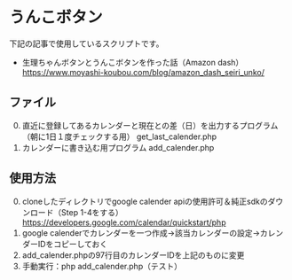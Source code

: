 # うんこボタン

下記の記事で使用しているスクリプトです。

* 生理ちゃんボタンとうんこボタンを作った話（Amazon dash）
  https://www.moyashi-koubou.com/blog/amazon_dash_seiri_unko/

## ファイル

0. 直近に登録してあるカレンダーと現在との差（日）を出力するプログラム（朝に1日１度チェックする用）
get_last_calender.php
0. カレンダーに書き込む用プログラム
add_calender.php


## 使用方法

0. cloneしたディレクトリでgoogle calender apiの使用許可＆純正sdkのダウンロード（Step 1-4をする）
https://developers.google.com/calendar/quickstart/php
0. google calenderでカレンダーを一つ作成→該当カレンダーの設定→カレンダーIDをコピーしておく
0. add_calender.phpの97行目のカレンダーIDを上記のものに変更
0. 手動実行：php add_calender.php（テスト）
